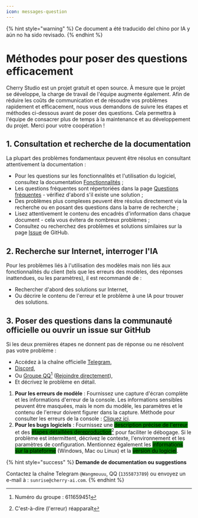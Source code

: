 ```yaml
---
icon: messages-question
---
```


{% hint style="warning" %}
Ce document a été traducido del chino por IA y aún no ha sido revisado.
{% endhint %}

# Méthodes pour poser des questions efficacement

Cherry Studio est un projet gratuit et open source. À mesure que le projet se développe, la charge de travail de l'équipe augmente également. Afin de réduire les coûts de communication et de résoudre vos problèmes rapidement et efficacement, nous vous demandons de suivre les étapes et méthodes ci-dessous avant de poser des questions. Cela permettra à l'équipe de consacrer plus de temps à la maintenance et au développement du projet. Merci pour votre coopération !

## 1. Consultation et recherche de la documentation

La plupart des problèmes fondamentaux peuvent être résolus en consultant attentivement la documentation :

* Pour les questions sur les fonctionnalités et l'utilisation du logiciel, consultez la documentation [Fonctionnalités](../cherrystudio/preview/) ;
* Les questions fréquentes sont répertoriées dans la page [Questions fréquentes](questions.md) - vérifiez d'abord s'il existe une solution ;
* Des problèmes plus complexes peuvent être résolus directement via la recherche ou en posant des questions dans la barre de recherche ;
* Lisez attentivement le contenu des encadrés d'information dans chaque document - cela vous évitera de nombreux problèmes ;
* Consultez ou recherchez des problèmes et solutions similaires sur la page [Issue](https://github.com/CherryHQ/cherry-studio/issues) de GitHub.

## 2. Recherche sur Internet, interroger l'IA

Pour les problèmes liés à l'utilisation des modèles mais non liés aux fonctionnalités du client (tels que les erreurs des modèles, des réponses inattendues, ou les paramètres), il est recommandé de :
* Rechercher d'abord des solutions sur Internet,
* Ou décrire le contenu de l'erreur et le problème à une IA pour trouver des solutions.

## 3. Poser des questions dans la communauté officielle ou ouvrir un issue sur GitHub

Si les deux premières étapes ne donnent pas de réponse ou ne résolvent pas votre problème :
* Accédez à la chaîne officielle [Telegram](https://t.me/CherryStudioAI),
* [Discord](https://discord.com/invite/wez8HtpxqQ),
* Ou [Groupe QQ](#user-content-fn-1)[^1] ([Rejoindre directement](https://qm.qq.com/cgi-bin/qm/qr?authKey=xe5nfGVZLMYnlJq%2F%2B4kN03YWcDBB2lnD7tc9rWus2mxS0JHUbOzk79cO7MYuqyGR\&k=UKVgl3YPHmwPaU8qeO1VG03NcUkACKsc\&noverify=0)),
* Et décrivez le problème en détail.

1. **Pour les erreurs de modèle** : Fournissez une capture d'écran complète et les informations d'erreur de la console. Les informations sensibles peuvent être masquées, mais le nom du modèle, les paramètres et le contenu de l'erreur doivent figurer dans la capture. Méthode pour consulter les erreurs de la console : [Cliquez ici](questions.md#kong-zhi-tai-bao-cuo-cha-kan-fang-fa).
2. **Pour les bugs logiciels** : Fournissez une <mark style="background-color:green;">description précise de l'erreur</mark> et des <mark style="background-color:green;">étapes détaillées de</mark>[<mark style="background-color:green;">reproduction</mark>](#user-content-fn-2)[^2] pour faciliter le débogage. Si le problème est intermittent, décrivez le contexte, l'environnement et les paramètres de configuration. Mentionnez également les <mark style="background-color:green;">informations sur la plateforme</mark> (Windows, Mac ou Linux) et la <mark style="background-color:green;">version du logiciel</mark>.

{% hint style="success" %}
**Demande de documentation ou suggestions**

Contactez la chaîne Telegram `@Wangmouuu`, QQ (`1355873789`) ou envoyez un e-mail à : `sunrise@cherry-ai.com`.
{% endhint %}

[^1]: Numéro du groupe : 611659451
[^2]: C'est-à-dire (l'erreur) réapparaît